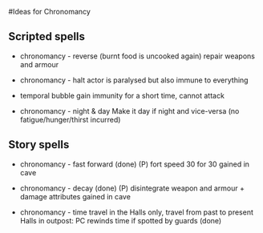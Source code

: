 #Ideas for Chronomancy

## Scripted spells
- chronomancy - reverse
(burnt food is uncooked again)
repair weapons and armour

- chronomancy - halt
actor is paralysed but also immune to everything

- temporal bubble
gain immunity for a short time, cannot attack 

 - chronomancy - night & day
Make it day if night and vice-versa (no fatigue/hunger/thirst incurred)

## Story spells
- chronomancy - fast forward (done)
(P) fort speed 30 for 30
gained in cave

- chronomancy - decay (done)
(P) disintegrate weapon and armour + damage attributes
gained in cave

- chronomancy - time travel
in the Halls only, travel from past to present Halls
in outpost: PC rewinds time if spotted by guards (done)

